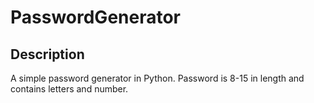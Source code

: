 # PasswordGenerator
## Description
A simple password generator in Python.
Password is 8-15 in length and contains letters and number.
